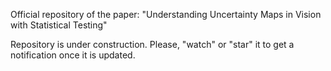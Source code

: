 Official repository of the paper:  "Understanding Uncertainty Maps in Vision with Statistical Testing"

Repository is under construction. Please, "watch" or "star" it to get a notification once it is updated. 

